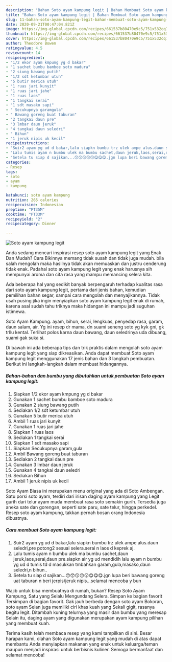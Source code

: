 ```yaml
---
description: "Bahan Soto ayam kampung legit | Bahan Membuat Soto ayam kampung legit Yang Lezat Sekali"
title: "Bahan Soto ayam kampung legit | Bahan Membuat Soto ayam kampung legit Yang Lezat Sekali"
slug: 11-bahan-soto-ayam-kampung-legit-bahan-membuat-soto-ayam-kampung-legit-yang-lezat-sekali
date: 2020-09-21T00:47:04.821Z
image: https://img-global.cpcdn.com/recipes/661537b80470e9c5/751x532cq70/soto-ayam-kampung-legit-foto-resep-utama.jpg
thumbnail: https://img-global.cpcdn.com/recipes/661537b80470e9c5/751x532cq70/soto-ayam-kampung-legit-foto-resep-utama.jpg
cover: https://img-global.cpcdn.com/recipes/661537b80470e9c5/751x532cq70/soto-ayam-kampung-legit-foto-resep-utama.jpg
author: Theodore Bowen
ratingvalue: 4.5
reviewcount: 14
recipeingredient:
- "1/2 ekor ayam kmpung yg d bakar"
- "1 sachet bumbu bamboe soto madura"
- "2 siung bawang putih"
- "1/2 sdt ketumbar utuh"
- "5 butir merica utuh"
- "1 ruas jari kunyit"
- "1 ruas jari jahe"
- "1 ruas laos"
- "1 tangkai serai"
- "1 sdt masako sapi"
- " Secukupnya garamgula"
- " Bawang goreng buat taburan"
- "2 tangkai daun pre"
- "3 lmbar daun jeruk"
- "4 tangkai daun seledri"
- " Bihun"
- "1 jeruk nipis uk kecil"
recipeinstructions:
- "Suir2 ayam yg ud d bakar,lalu siapkn bumbu trz ulek ampe alus.daun seledri,pre potong2 sesuai selera.serai n laos d keprek aj."
- "Lalu tumis ayam n bumbu ulek ma bumbu sachet,daun jeruk,laos,serai,daun pre.siapkn air yg ud mendidih lalu ayam n bumbu yg ud d tumis td d masukkan tmbahkan garam,gula,masako,daun seledri,n bihun.."
- "Setela tu siap d sajikan...😙😙😗😗😗😋😋😋.jgn lupa beri bawang goreng uat taburan n beri jerpis/jeruk nipis...selamat mencoba y bun"
categories:
- Resep
tags:
- soto
- ayam
- kampung

katakunci: soto ayam kampung 
nutrition: 265 calories
recipecuisine: Indonesian
preptime: "PT35M"
cooktime: "PT33M"
recipeyield: "2"
recipecategory: Dinner

---
```



![Soto ayam kampung legit](https://img-global.cpcdn.com/recipes/661537b80470e9c5/751x532cq70/soto-ayam-kampung-legit-foto-resep-utama.jpg)

Anda sedang mencari inspirasi resep soto ayam kampung legit yang Enak Dan Mudah? Cara Bikinnya memang tidak susah dan tidak juga mudah. bila salah mengolah maka hasilnya tidak akan memuaskan dan justru cenderung tidak enak. Padahal soto ayam kampung legit yang enak harusnya sih mempunyai aroma dan cita rasa yang mampu memancing selera kita.

Ada beberapa hal yang sedikit banyak berpengaruh terhadap kualitas rasa dari soto ayam kampung legit, pertama dari jenis bahan, kemudian pemilihan bahan segar, sampai cara mengolah dan menyajikannya. Tidak usah pusing jika ingin menyiapkan soto ayam kampung legit enak di rumah, karena asal sudah tahu triknya maka hidangan ini mampu jadi suguhan istimewa.

Soto Ayam Kampung. ayam, bihun, serai, lengkuas, penyedap rasa, garam, daun salam, air. Yg ini resep dr mama, dn suami seneng soto yg kyk gni, gk trllu kental. Terlihat polos karna daun bawang, daun seledrinya uda dibuang, suami gak suka si.


Di bawah ini ada beberapa tips dan trik praktis dalam mengolah soto ayam kampung legit yang siap dikreasikan. Anda dapat membuat Soto ayam kampung legit menggunakan 17 jenis bahan dan 3 langkah pembuatan. Berikut ini langkah-langkah dalam membuat hidangannya.

<!--inarticleads1-->

##### Bahan-bahan dan bumbu yang dibutuhkan untuk pembuatan Soto ayam kampung legit:

1. Siapkan 1/2 ekor ayam kmpung yg d bakar
1. Gunakan 1 sachet bumbu bamboe soto madura
1. Gunakan 2 siung bawang putih
1. Sediakan 1/2 sdt ketumbar utuh
1. Gunakan 5 butir merica utuh
1. Ambil 1 ruas jari kunyit
1. Gunakan 1 ruas jari jahe
1. Siapkan 1 ruas laos
1. Sediakan 1 tangkai serai
1. Siapkan 1 sdt masako sapi
1. Siapkan  Secukupnya garam,gula
1. Ambil  Bawang goreng buat taburan
1. Sediakan 2 tangkai daun pre
1. Gunakan 3 lmbar daun jeruk
1. Gunakan 4 tangkai daun seledri
1. Sediakan  Bihun
1. Ambil 1 jeruk nipis uk kecil


Soto Ayam Biasa ini merupakan menu original yang ada di Soto Ambengan. Satu porsi soto ayam, terdiri dari irisan daging ayam kampung yang Legit gurih dari telur ayam muda membuat rasa soto semakin gurih. Tersedia juga aneka sate dan gorengan, seperti sate paru, sate telur, hingga perkedel. Resep soto ayam kampung, takkan pernah bosan orang Indonesia dibuatnya. 

<!--inarticleads2-->

##### Cara membuat Soto ayam kampung legit:

1. Suir2 ayam yg ud d bakar,lalu siapkn bumbu trz ulek ampe alus.daun seledri,pre potong2 sesuai selera.serai n laos d keprek aj.
1. Lalu tumis ayam n bumbu ulek ma bumbu sachet,daun jeruk,laos,serai,daun pre.siapkn air yg ud mendidih lalu ayam n bumbu yg ud d tumis td d masukkan tmbahkan garam,gula,masako,daun seledri,n bihun..
1. Setela tu siap d sajikan...😙😙😗😗😗😋😋😋.jgn lupa beri bawang goreng uat taburan n beri jerpis/jeruk nipis...selamat mencoba y bun


Wajib untuk bisa membuatnya di rumah, bukan? Resep Soto Ayam Kampung, Satu yang Selalu Mengundang Selera. Simpan ke bagian favorit Tersimpan di bagian favorit. Gak jauh berbeda dengan soto ayam Bokoran, soto ayam Selan juga memiliki ciri khas kuah yang Sekali gigit, rasanya begitu legit. Ditambah kuning telurnya yang masir dan bumbu yang meresap Selain itu, daging ayam yang digunakan merupakan ayam kampung pilihan yang membuat kuah. 

Terima kasih telah membaca resep yang kami tampilkan di sini. Besar harapan kami, olahan Soto ayam kampung legit yang mudah di atas dapat membantu Anda menyiapkan makanan yang enak untuk keluarga/teman maupun menjadi inspirasi untuk berbisnis kuliner. Semoga bermanfaat dan selamat mencoba!
